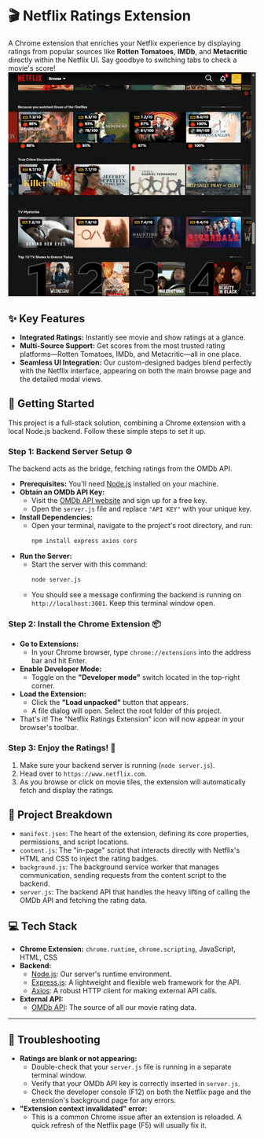 # 🎬 Netflix Ratings Extension

A Chrome extension that enriches your Netflix experience by displaying ratings from popular sources like **Rotten Tomatoes**, **IMDb**, and **Metacritic** directly within the Netflix UI. Say goodbye to switching tabs to check a movie's score!
![in action](https://github.com/sylvianakay/netflix-api-ratings/blob/main/Recording%202025-09-16%20at%2018.56.09.gif)

## ✨ Key Features

* **Integrated Ratings:** Instantly see movie and show ratings at a glance.
* **Multi-Source Support:** Get scores from the most trusted rating platforms—Rotten Tomatoes, IMDb, and Metacritic—all in one place.
* **Seamless UI Integration:** Our custom-designed badges blend perfectly with the Netflix interface, appearing on both the main browse page and the detailed modal views.

## 🚀 Getting Started

This project is a full-stack solution, combining a Chrome extension with a local Node.js backend. Follow these simple steps to set it up.

### Step 1: Backend Server Setup ⚙️

The backend acts as the bridge, fetching ratings from the OMDb API.

* **Prerequisites:** You'll need [Node.js](https://nodejs.org/) installed on your machine.
* **Obtain an OMDb API Key:**
    * Visit the [OMDb API website](http://www.omdbapi.com/apikey.aspx) and sign up for a free key.
    * Open the `server.js` file and replace `"API KEY"` with your unique key.
* **Install Dependencies:**
    * Open your terminal, navigate to the project's root directory, and run:
        ```bash
        npm install express axios cors
        ```
* **Run the Server:**
    * Start the server with this command:
        ```bash
        node server.js
        ```
    * You should see a message confirming the backend is running on `http://localhost:3001`. Keep this terminal window open.

### Step 2: Install the Chrome Extension 📦

* **Go to Extensions:**
    * In your Chrome browser, type `chrome://extensions` into the address bar and hit Enter.
* **Enable Developer Mode:**
    * Toggle on the **"Developer mode"** switch located in the top-right corner.
* **Load the Extension:**
    * Click the **"Load unpacked"** button that appears.
    * A file dialog will open. Select the root folder of this project.
* That's it! The "Netflix Ratings Extension" icon will now appear in your browser's toolbar.

### Step 3: Enjoy the Ratings! 🎉

1.  Make sure your backend server is running (`node server.js`).
2.  Head over to `https://www.netflix.com`.
3.  As you browse or click on movie tiles, the extension will automatically fetch and display the ratings.

## 📁 Project Breakdown

* `manifest.json`: The heart of the extension, defining its core properties, permissions, and script locations.
* `content.js`: The "in-page" script that interacts directly with Netflix's HTML and CSS to inject the rating badges.
* `background.js`: The background service worker that manages communication, sending requests from the content script to the backend.
* `server.js`: The backend API that handles the heavy lifting of calling the OMDb API and fetching the rating data.

## 💻 Tech Stack

* **Chrome Extension:** `chrome.runtime`, `chrome.scripting`, JavaScript, HTML, CSS
* **Backend:**
    * [Node.js](https://nodejs.org/): Our server's runtime environment.
    * [Express.js](https://expressjs.com/): A lightweight and flexible web framework for the API.
    * [Axios](https://axios-http.com/): A robust HTTP client for making external API calls.
* **External API:**
    * [OMDb API](http://www.omdbapi.com/): The source of all our movie rating data.

---

## 🛑 Troubleshooting

* **Ratings are blank or not appearing:**
    * Double-check that your `server.js` file is running in a separate terminal window.
    * Verify that your OMDb API key is correctly inserted in `server.js`.
    * Check the developer console (F12) on both the Netflix page and the extension's background page for any errors.
* **"Extension context invalidated" error:**
    * This is a common Chrome issue after an extension is reloaded. A quick refresh of the Netflix page (F5) will usually fix it.
